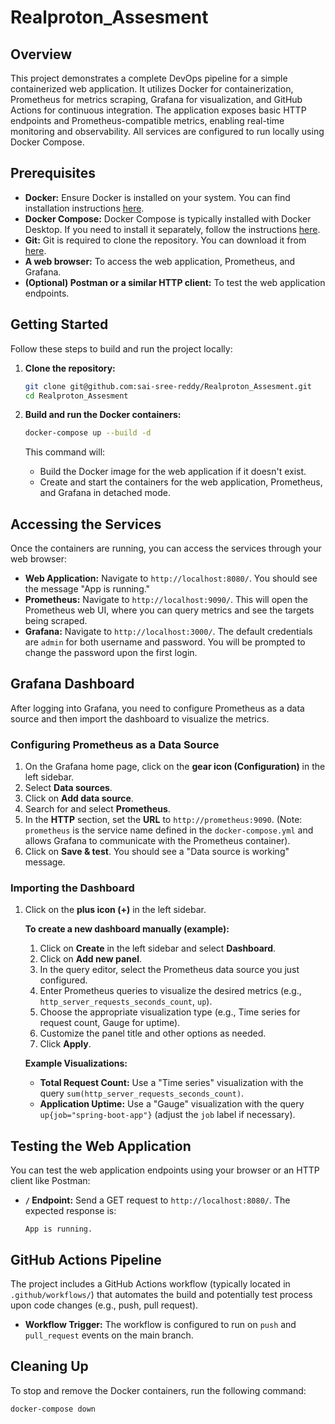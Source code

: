 # Realproton_Assesment

## Overview

This project demonstrates a complete DevOps pipeline for a simple containerized web application. It utilizes Docker for containerization, Prometheus for metrics scraping, Grafana for visualization, and GitHub Actions for continuous integration. The application exposes basic HTTP endpoints and Prometheus-compatible metrics, enabling real-time monitoring and observability. All services are configured to run locally using Docker Compose.

## Prerequisites

* **Docker:** Ensure Docker is installed on your system. You can find installation instructions [here](https://docs.docker.com/engine/install/).
* **Docker Compose:** Docker Compose is typically installed with Docker Desktop. If you need to install it separately, follow the instructions [here](https://docs.docker.com/compose/install/).
* **Git:** Git is required to clone the repository. You can download it from [here](https://git-scm.com/downloads).
* **A web browser:** To access the web application, Prometheus, and Grafana.
* **(Optional) Postman or a similar HTTP client:** To test the web application endpoints.

## Getting Started

Follow these steps to build and run the project locally:

1.  **Clone the repository:**
    ```bash
    git clone git@github.com:sai-sree-reddy/Realproton_Assesment.git
    cd Realproton_Assesment
    ```

2.  **Build and run the Docker containers:**
    ```bash
    docker-compose up --build -d
    ```
    This command will:
    * Build the Docker image for the web application if it doesn't exist.
    * Create and start the containers for the web application, Prometheus, and Grafana in detached mode.

## Accessing the Services

Once the containers are running, you can access the services through your web browser:

* **Web Application:** Navigate to `http://localhost:8080/`. You should see the message "App is running."
* **Prometheus:** Navigate to `http://localhost:9090/`. This will open the Prometheus web UI, where you can query metrics and see the targets being scraped.
* **Grafana:** Navigate to `http://localhost:3000/`. The default credentials are `admin` for both username and password. You will be prompted to change the password upon the first login.

## Grafana Dashboard

After logging into Grafana, you need to configure Prometheus as a data source and then import the dashboard to visualize the metrics.

### Configuring Prometheus as a Data Source

1.  On the Grafana home page, click on the **gear icon (Configuration)** in the left sidebar.
2.  Select **Data sources**.
3.  Click on **Add data source**.
4.  Search for and select **Prometheus**.
5.  In the **HTTP** section, set the **URL** to `http://prometheus:9090`. (Note: `prometheus` is the service name defined in the `docker-compose.yml` and allows Grafana to communicate with the Prometheus container).
6.  Click on **Save & test**. You should see a "Data source is working" message.

### Importing the Dashboard

1.  Click on the **plus icon (+)** in the left sidebar.

    **To create a new dashboard manually (example):**
    1.  Click on **Create** in the left sidebar and select **Dashboard**.
    2.  Click on **Add new panel**.
    3.  In the query editor, select the Prometheus data source you just configured.
    4.  Enter Prometheus queries to visualize the desired metrics (e.g., `http_server_requests_seconds_count`, `up`).
    5.  Choose the appropriate visualization type (e.g., Time series for request count, Gauge for uptime).
    6.  Customize the panel title and other options as needed.
    7.  Click **Apply**.

    **Example Visualizations:**

    * **Total Request Count:** Use a "Time series" visualization with the query `sum(http_server_requests_seconds_count)`.
    * **Application Uptime:** Use a "Gauge" visualization with the query `up{job="spring-boot-app"}` (adjust the `job` label if necessary).

## Testing the Web Application

You can test the web application endpoints using your browser or an HTTP client like Postman:

* **`/` Endpoint:** Send a GET request to `http://localhost:8080/`. The expected response is:
    ```
    App is running.
    ```

## GitHub Actions Pipeline

The project includes a GitHub Actions workflow (typically located in `.github/workflows/`) that automates the build and potentially test process upon code changes (e.g., push, pull request).

* **Workflow Trigger:** The workflow is configured to run on `push` and `pull_request` events on the main branch.

## Cleaning Up

To stop and remove the Docker containers, run the following command:

```bash
docker-compose down
